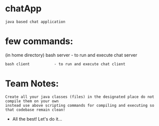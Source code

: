 # chatApp
    java based chat application

# few commands: 
(in home directory)
    bash server          - to run and execute chat server

    bash client           - to run and execute chat client


# Team Notes:
    Create all your java classes (files) in the designated place do not compile them on your own 
    instead use above scripting commands for compiling and executing so that codebase remain clean!


* All the best! Let's do it...
